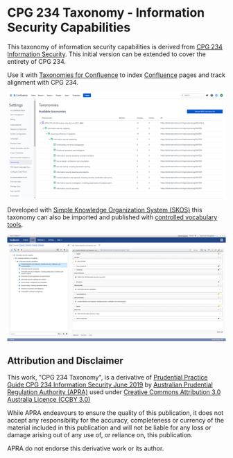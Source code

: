 # CPG 234 Taxonomy - Information Security Capabilities

This taxonomy of information security capabilities is derived from [CPG 234 Information Security](https://www.apra.gov.au/information-security). This initial version can be extended to cover the entirety of CPG 234.

Use it with [Taxonomies for Confluence](https://dalstonsemantics.com/services/taxonomies-for-confluence/) to index [Confluence](https://www.atlassian.com/software/confluence) pages and track alignment with CPG 234.

![CPG 234 in Taxonomies for Confluence](cpg234-confluence.png "CPG 234 in Taxonomies for Confluence")

Developed with [Simple Knowledge Organization System (SKOS)](https://www.w3.org/2004/02/skos/) this taxonomy can also be imported and published with [controlled vocabulary tools](https://github.com/gbv/bartoc.org/wiki/Software-for-controlled-vocabularies).

![CPG 234 in VocBench](cpg234-vocbench.png "CPG 234 in VocBench")

## Attribution and Disclaimer

This work, "CPG 234 Taxonomy", is a derivative of [Prudential Practice Guide CPG 234 Information Security June 2019](https://www.apra.gov.au/information-security) by [Australian Prudential Regulation Authority (APRA)](https://www.apra.gov.au/) used under [Creative Commons Attribution 3.0 Australia Licence (CCBY 3.0)](www.creativecommons.org/licenses/by/3.0/au/)

While APRA endeavours to ensure the quality of this publication, it does not accept any 
responsibility for the accuracy, completeness or currency of the material included in this 
publication and will not be liable for any loss or damage arising out of any use of, or 
reliance on, this publication.

APRA do not endorse this derivative work or its author.